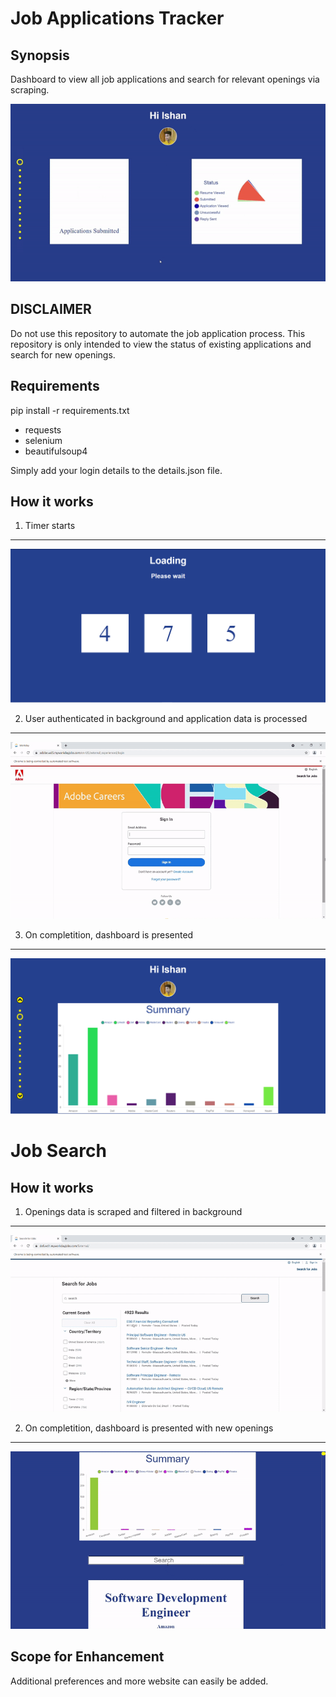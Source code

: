 Job Applications Tracker
========================

Synopsis
--------
Dashboard to view all job applications and search for relevant openings via scraping.

![Dashboard](dashboard.gif)

DISCLAIMER
----------
Do not use this repository to automate the job application process. This repository is only intended to view the status of existing applications and search for new openings.

Requirements
------------
pip install -r requirements.txt

- requests
- selenium
- beautifulsoup4

Simply add your login details to the details.json file.

How it works
------------

1) Timer starts
---------------

![Timer](loading.png)


2) User authenticated in background and application data is processed
---------------------------------------------------------------------

![Login](login.gif)


3) On completition, dashboard is presented
------------------------------------------

![Summary](summary.png)


Job Search
==========

How it works
------------

1) Openings data is scraped and filtered in background
---------------------------------------------------------------------

![Search](search.gif)


2) On completition, dashboard is presented with new openings
------------------------------------------------------------

![Openings](search2.gif)


Scope for Enhancement
---------------------

Additional preferences and more website can easily be added.


